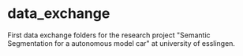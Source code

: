 # data_exchange
First data exchange folders for the research project "Semantic Segmentation for a autonomous model car" at university of esslingen.
